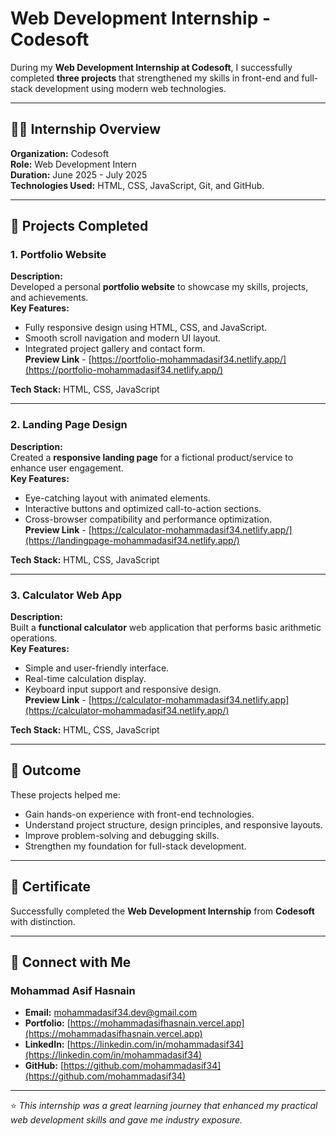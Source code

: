 # Web Development Internship - Codesoft

During my **Web Development Internship at Codesoft**, I successfully completed **three projects** that strengthened my skills in front-end and full-stack development using modern web technologies.

---

## 🧑‍💻 Internship Overview

**Organization:** Codesoft  
**Role:** Web Development Intern  
**Duration:** June 2025 - July 2025    
**Technologies Used:** HTML, CSS, JavaScript, Git, and GitHub.

---

## 🚀 Projects Completed

### 1. Portfolio Website
**Description:**  
Developed a personal **portfolio website** to showcase my skills, projects, and achievements.  
**Key Features:**
- Fully responsive design using HTML, CSS, and JavaScript.  
- Smooth scroll navigation and modern UI layout.  
- Integrated project gallery and contact form.    
  **Preview Link** - [https://portfolio-mohammadasif34.netlify.app/](https://portfolio-mohammadasif34.netlify.app/)

**Tech Stack:** HTML, CSS, JavaScript

---

### 2. Landing Page Design
**Description:**  
Created a **responsive landing page** for a fictional product/service to enhance user engagement.  
**Key Features:**
- Eye-catching layout with animated elements.  
- Interactive buttons and optimized call-to-action sections.  
- Cross-browser compatibility and performance optimization.    
  **Preview Link** - [https://calculator-mohammadasif34.netlify.app/](https://landingpage-mohammadasif34.netlify.app/)

**Tech Stack:** HTML, CSS, JavaScript

---

### 3. Calculator Web App
**Description:**  
Built a **functional calculator** web application that performs basic arithmetic operations.  
**Key Features:**
- Simple and user-friendly interface.  
- Real-time calculation display.  
- Keyboard input support and responsive design.    
  **Preview Link** - [https://calculator-mohammadasif34.netlify.app](https://calculator-mohammadasif34.netlify.app/)

**Tech Stack:** HTML, CSS, JavaScript

---

## 🏁 Outcome

These projects helped me:
- Gain hands-on experience with front-end technologies.  
- Understand project structure, design principles, and responsive layouts.  
- Improve problem-solving and debugging skills.  
- Strengthen my foundation for full-stack development.

---

## 📜 Certificate

Successfully completed the **Web Development Internship** from **Codesoft** with distinction.

---

## 🔗 Connect with Me

### Mohammad Asif Hasnain
- **Email:** [mohammadasif34.dev@gmail.com](mohammadasif34.dev@gmail.com)  
- **Portfolio:** [https://mohammadasifhasnain.vercel.app](https://mohammadasifhasnain.vercel.app)     
- **LinkedIn:** [https://linkedin.com/in/mohammadasif34](https://linkedin.com/in/mohammadasif34)     
- **GitHub:** [https://github.com/mohammadasif34](https://github.com/mohammadasif34)   

---

⭐ *This internship was a great learning journey that enhanced my practical web development skills and gave me industry exposure.*
